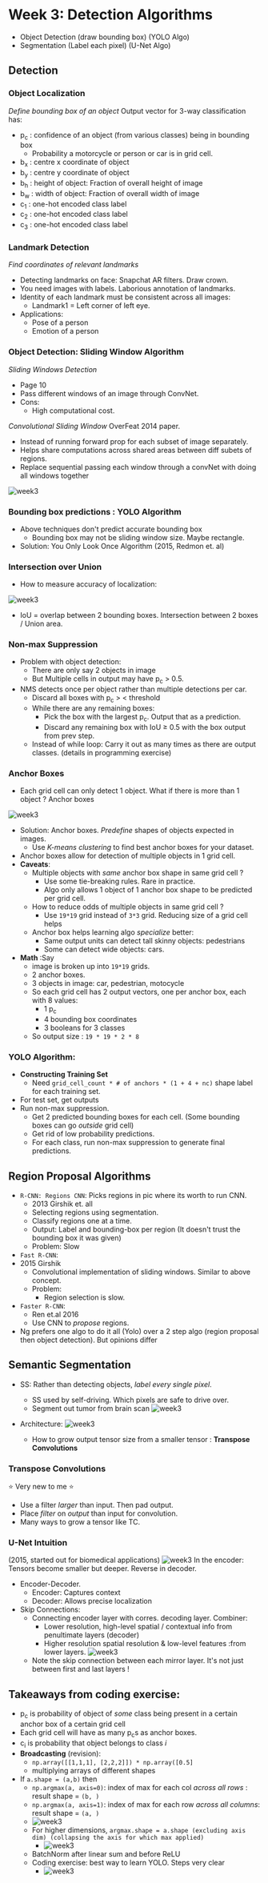 # Week 3: Detection Algorithms
- Object Detection (draw bounding box) (YOLO Algo)
- Segmentation (Label each pixel) (U-Net Algo)

## Detection
### Object Localization
_Define bounding box of an object_
Output vector for 3-way classification has:
- p<sub>c</sub> : confidence of an object (from various classes) being in bounding box
  - Probability a motorcycle or person or car is in grid cell. 
- b<sub>x</sub> : centre x coordinate of object
- b<sub>y</sub> : centre y coordinate of object
- b<sub>h</sub> : height of object: Fraction of overall height of image
- b<sub>w</sub> : width of object: Fraction of overall width of image
- c<sub>1</sub> : one-hot encoded class label
- c<sub>2</sub> : one-hot encoded class label
- c<sub>3</sub> : one-hot encoded class label

### Landmark Detection
_Find coordinates of relevant landmarks_
- Detecting landmarks on face: Snapchat AR filters. Draw crown. 
- You need images with labels. Laborious annotation of landmarks. 
- Identity of each landmark must be consistent across all images:
  - Landmark1 = Left corner of left eye.
- Applications:
  - Pose of a person
  - Emotion of a person

### Object Detection: Sliding Window Algorithm
_Sliding Windows Detection_
- Page 10
- Pass different windows of an image through ConvNet. 
- Cons:
  - High computational cost. 

_Convolutional Sliding Window_
OverFeat 2014 paper. 
- Instead of running forward prop for each subset of image separately. 
- Helps share computations across shared areas between diff subets of regions. 
- Replace sequential passing each window through a convNet with doing all windows together

![week3](images/1_sliding_window_conv.png)

### Bounding box predictions : YOLO Algorithm
- Above techniques don't predict accurate bounding box
  - Bounding box may not be sliding window size. Maybe rectangle. 
- Solution: You Only Look Once Algorithm (2015, Redmon et. al)

### Intersection over Union
- How to measure accuracy of localization:

![week3](images/2_intersection.png)

- IoU = overlap between 2 bounding boxes. Intersection between 2 boxes / Union area. 

### Non-max Suppression
- Problem with object detection:
  - There are only say 2 objects in image
  - But Multiple cells in output may have p<sub>c</sub> > 0.5.
- NMS detects once per object rather than multiple detections per car. 
  - Discard all boxes with p<sub>c</sub> > < threshold
  - While there are any remaining boxes:
    - Pick the box with the largest p<sub>c</sub>. Output that as a prediction. 
    - Discard any remaining box with IoU ≥ 0.5 with the box output from prev step. 
  - Instead of while loop: Carry it out as many times as there are output classes. (details in programming exercise)

### Anchor Boxes
- Each grid cell can only detect 1 object. What if there is more than 1 object ? Anchor boxes

![week3](images/3_anchor_box.png)

- Solution: Anchor boxes. _Predefine_ shapes of objects expected in images. 
  - Use _K-means clustering_ to find best anchor boxes for your dataset. 
- Anchor boxes allow for detection of multiple objects in 1 grid cell. 
- **Caveats**:
  - Multiple objects with _same_ anchor box shape in same grid cell ? 
    - Use some tie-breaking rules. Rare in practice. 
    - Algo only allows 1 object of 1 anchor box shape to be predicted per grid cell. 
  - How to reduce odds of multiple objects in same grid cell ?
    - Use `19*19` grid instead of `3*3` grid. Reducing size of a grid cell helps 
  - Anchor box helps learning algo _specialize_ better:
    - Same output units can detect tall skinny objects: pedestrians
    - Some can detect wide objects: cars. 
- **Math** :Say 
  - image is broken up into `19*19` grids. 
  - 2 anchor boxes.
  - 3 objects in image: car, pedestrian, motocycle
  - So each grid cell has 2 output vectors, one per anchor box, each with 8 values:
    - 1 p<sub>c</sub>
    - 4 bounding box coordinates
    - 3 booleans for 3 classes
  - So output size : `19 * 19 * 2 * 8`

### YOLO Algorithm:
- **Constructing Training Set**
  - Need `grid_cell_count * # of anchors * (1 + 4 + nc)` shape label for each training set. 
- For test set, get outputs
- Run non-max suppression. 
  - Get 2 predicted bounding boxes for each cell. (Some bounding boxes can go _outside_ grid cell)
  - Get rid of low probability predictions. 
  - For each class, run non-max suppression to generate final predictions. 

## Region Proposal Algorithms
- `R-CNN: Regions CNN`: Picks regions in pic where its worth to run CNN. 
  - 2013 Girshik et. all
  - Selecting regions using segmentation.
  - Classify regions one at a time. 
  - Output: Label and bounding-box per region (It doesn't trust the bounding box it was given)
  - Problem: Slow
- `Fast R-CNN`:
- 2015 Girshik
  - Convolutional implementation of sliding windows. Similar to above concept. 
  - Problem: 
    - Region selection is slow. 
- `Faster R-CNN`:
  - Ren et.al 2016
  - Use CNN to _propose_ regions. 
- Ng prefers one algo to do it all (Yolo) over a 2 step algo (region proposal then object detection). But opinions differ

## Semantic Segmentation
- SS: Rather than detecting objects, _label every single pixel_. 
  - SS used by self-driving. Which pixels are safe to drive over.
  - Segment out tumor from brain scan
![week3](images/4_ss.png)

- Architecture: 
![week3](images/5_ss.png)
  - How to grow output tensor size from a smaller tensor : **Transpose Convolutions**

### Transpose Convolutions
:star: Very new to me :star:

- Use a filter _larger_ than input. Then pad output. 
- Place _filter_ on _output_ than input for convolution.
- Many ways to grow a tensor like TC. 

### U-Net Intuition
(2015, started out for biomedical applications)
![week3](images/6_unet.png)
In the encoder: Tensors become smaller but deeper. Reverse in decoder.  

- Encoder-Decoder.
  - Encoder: Captures context
  - Decoder: Allows precise localization
- Skip Connections:
  - Connecting encoder layer with corres. decoding layer. Combiner:
    - Lower resolution, high-level spatial / contextual info from penultimate layers (decoder)
    - Higher resolution spatial resolution & low-level features :from lower layers. 
![week3](images/7_unet_arch.png)
  - Note the skip connection between each mirror layer. It's not just between first and last layers !


## Takeaways from coding exercise:
-  p<sub>c</sub> is probability of object of _some_ class being present in a certain anchor box of a certain grid cell
  - Each grid cell will have as many p<sub>c</sub>s as anchor boxes. 
- c<sub>i</sub> is probability that object belongs to class _i_
- **Broadcasting** (revision):
  - `np.array([[1,1,1], [2,2,2]]) * np.array([0.5]`
  - multiplying arrays of different shapes
- If `a.shape = (a,b)` then 
  - `np.argmax(a, axis=0)`: index of max for each col *across all rows* : result shape = `(b, )` 
  - `np.argmax(a, axis=1)`: index of max for each row *across all columns*: result shape = `(a, )`
  - ![week3](images/8_argmax.png)
  - For higher dimensions, `argmax.shape = a.shape (excluding axis dim) (collapsing the axis for which max applied)`
    - ![week3](images/9_argmax2.png)
  - BatchNorm after linear sum and before ReLU
  - Coding exercise: best way to learn YOLO. Steps very clear
    - ![week3](images/10_yolo_summary.png)